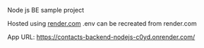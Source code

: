 Node js BE sample project

Hosted using [render.com](https://dashboard.render.com/)
.env can be recreated from render.com

App URL: <https://contacts-backend-nodejs-c0yd.onrender.com/>
